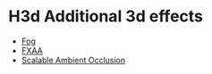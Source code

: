 # H3d Additional 3d effects

* [Fog](https://github.com/ncannasse/heaps/wiki/Fog)
* [FXAA](https://github.com/ncannasse/heaps/wiki/FXAA)
* [Scalable Ambient Occlusion](https://github.com/ncannasse/heaps/wiki/Scalable-Ambient-Occlusion)
